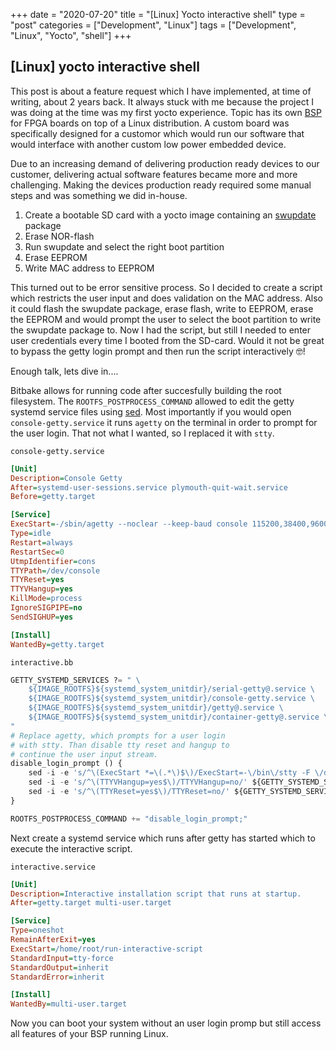 +++
date = "2020-07-20"
title = "[Linux] Yocto interactive shell"
type = "post"
categories = ["Development", "Linux"]
tags = ["Development", "Linux", "Yocto", "shell"]
+++

## [Linux] yocto interactive shell

This post is about a feature request which I have implemented, at time of writing, about 2 years back. It always stuck with me because the project I was doing at the time was my first yocto experience. Topic has its own [BSP](https://github.com/topic-embedded-products/topic-platform) for FPGA boards on top of a Linux distribution. A custom board was specifically designed for a customor which would run our software that would interface with another custom low power embedded device.

Due to an increasing demand of delivering production ready devices to our customer, delivering actual software features became more and more challenging. Making the devices production ready required some manual steps and was something we did in-house.

1. Create a bootable SD card with a yocto image containing an [swupdate](https://github.com/sbabic/swupdate) package
2. Erase NOR-flash
3. Run swupdate and select the right boot partition
4. Erase EEPROM
5. Write MAC address to EEPROM

This turned out to be error sensitive process. So I decided to create a script which restricts the user input and does validation on the MAC address. Also it could flash the swupdate package, erase flash, write to EEPROM, erase the EEPROM and would prompt the user to select the boot partition to write the swupdate package to. Now I had the script, but still I needed to enter user credentials every time I booted from the SD-card. Would it not be great to bypass the getty login prompt and then run the script interactively 🤓!

Enough talk, lets dive in....

Bitbake allows for running code after succesfully building the root filesystem. The `ROOTFS_POSTPROCESS_COMMAND` allowed to edit the getty systemd service files using [sed](https://www.gnu.org/software/sed/manual/sed.html). Most importantly if you would open `console-getty.service` it runs `agetty` on the terminal in order to prompt for the user login. That not what I wanted, so I replaced it with `stty`.

`console-getty.service`

```ini
[Unit]
Description=Console Getty
After=systemd-user-sessions.service plymouth-quit-wait.service
Before=getty.target

[Service]
ExecStart=-/sbin/agetty --noclear --keep-baud console 115200,38400,9600 $TERM
Type=idle
Restart=always
RestartSec=0
UtmpIdentifier=cons
TTYPath=/dev/console
TTYReset=yes
TTYVHangup=yes
KillMode=process
IgnoreSIGPIPE=no
SendSIGHUP=yes

[Install]
WantedBy=getty.target
```

`interactive.bb`

```py
GETTY_SYSTEMD_SERVICES ?= " \
    ${IMAGE_ROOTFS}${systemd_system_unitdir}/serial-getty@.service \
    ${IMAGE_ROOTFS}${systemd_system_unitdir}/console-getty.service \
    ${IMAGE_ROOTFS}${systemd_system_unitdir}/getty@.service \
    ${IMAGE_ROOTFS}${systemd_system_unitdir}/container-getty@.service \
"
# Replace agetty, which prompts for a user login
# with stty. Than disable tty reset and hangup to
# continue the user input stream.
disable_login_prompt () {
    sed -i -e 's/^\(ExecStart *=\(.*\)$\)/ExecStart=-\/bin\/stty -F \/dev\/ttyPS0 115200 cs8 sane /' ${GETTY_SYSTEMD_SERVICES}
    sed -i -e 's/^\(TTYVHangup=yes$\)/TTYVHangup=no/' ${GETTY_SYSTEMD_SERVICES}
    sed -i -e 's/^\(TTYReset=yes$\)/TTYReset=no/' ${GETTY_SYSTEMD_SERVICES}
}

ROOTFS_POSTPROCESS_COMMAND += "disable_login_prompt;"
```

Next create a systemd service which runs after getty has started which to execute the interactive script.

`interactive.service`

```ini
[Unit]
Description=Interactive installation script that runs at startup.
After=getty.target multi-user.target

[Service]
Type=oneshot
RemainAfterExit=yes
ExecStart=/home/root/run-interactive-script
StandardInput=tty-force
StandardOutput=inherit
StandardError=inherit

[Install]
WantedBy=multi-user.target
```

Now you can boot your system without an user login promp but still access all features of your BSP running Linux.
